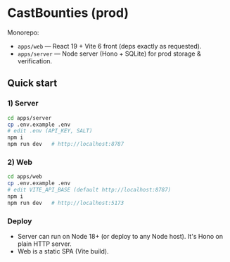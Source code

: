 # CastBounties (prod)

Monorepo:
- `apps/web` — React 19 + Vite 6 front (deps exactly as requested).
- `apps/server` — Node server (Hono + SQLite) for prod storage & verification.

## Quick start

### 1) Server
```bash
cd apps/server
cp .env.example .env
# edit .env (API_KEY, SALT)
npm i
npm run dev   # http://localhost:8787
```

### 2) Web
```bash
cd apps/web
cp .env.example .env
# edit VITE_API_BASE (default http://localhost:8787)
npm i
npm run dev   # http://localhost:5173
```

### Deploy
- Server can run on Node 18+ (or deploy to any Node host). It's Hono on plain HTTP server.
- Web is a static SPA (Vite build).

